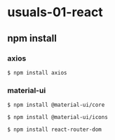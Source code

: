 # usuals-01-react
## npm install
### axios
```
$ npm install axios
```
### material-ui
```
$ npm install @material-ui/core
```
```
$ npm install @material-ui/icons
```
```
$ npm install react-router-dom
```
##
